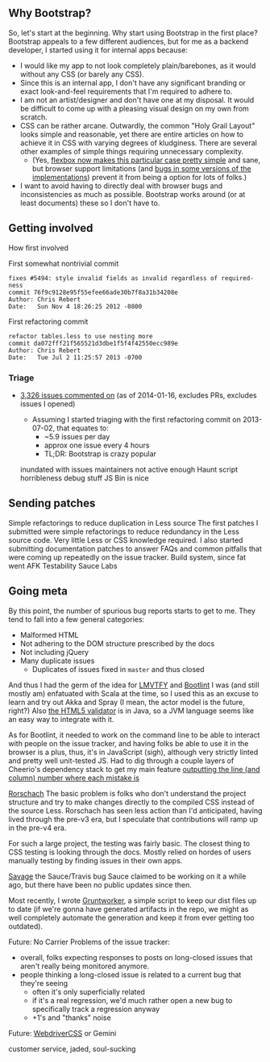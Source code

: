## Why Bootstrap?
So, let's start at the beginning. Why start using Bootstrap in the first place? Bootstrap appeals to a few different audiences, but for me as a backend developer, I started using it for internal apps because:
* I would like my app to not look completely plain/barebones, as it would without any CSS (or barely any CSS).
* Since this is an internal app, I don't have any significant branding or exact look-and-feel requirements that I'm required to adhere to.
* I am not an artist/designer and don't have one at my disposal. It would be difficult to come up with a pleasing visual design on my own from scratch.
* CSS can be rather arcane. Outwardly, the common "Holy Grail Layout" looks simple and reasonable, yet there are entire articles on how to achieve it in CSS with varying degrees of kludginess. There are several other examples of simple things requiring unnecessary complexity.
  * (Yes, [flexbox now makes this particular case pretty simple](http://philipwalton.github.io/solved-by-flexbox/demos/holy-grail/) and sane, but browser support limitations (and [bugs in some versions of the implementations](https://github.com/philipwalton/flexbugs)) prevent it from being a option for lots of folks.)
* I want to avoid having to directly deal with browser bugs and inconsistencies as much as possible. Bootstrap works around (or at least documents) these so I don't have to.

## Getting involved

How first involved

First somewhat nontrivial commit
```
fixes #5494: style invalid fields as invalid regardless of required-ness
commit 76f9c9128e95f55efee66ade30b7f8a31b34208e
Author: Chris Rebert
Date:   Sun Nov 4 18:26:25 2012 -0800
```
First refactoring commit
```
refactor tables.less to use nesting more
commit da072fff21f565521d3dbe1f5f4f42550ecc989e
Author: Chris Rebert
Date:   Tue Jul 2 11:25:57 2013 -0700
```

### Triage
* [3,326 issues commented on](https://github.com/twbs/bootstrap/issues?q=commenter%3Acvrebert+type%3Aissue+-author%3Acvrebert) (as of 2014-01-16, excludes PRs, excludes issues I opened)
  * Assuming I started triaging with the first refactoring commit on 2013-07-02, that equates to:
    * ~5.9 issues per day
    * approx one issue every 4 hours
    * TL;DR: Bootstrap is crazy popular

  inundated with issues
  maintainers not active enough
  Haunt script horribleness
  debug stuff
  JS Bin is nice

## Sending patches

Simple refactorings to reduce duplication in Less source
The first patches I submitted were simple refactorings to reduce redundancy in the Less source code. Very little Less or CSS knowledge required.
I also started submitting documentation patches to answer FAQs and common pitfalls that were coming up repeatedly on the issue tracker.
Build system, since fat went AFK
Testability
Sauce Labs

## Going meta

By this point, the number of spurious bug reports starts to get to me. They tend to fall into a few general categories:
* Malformed HTML
* Not adhering to the DOM structure prescribed by the docs
* Not including jQuery
* Many duplicate issues
  * Duplicates of issues fixed in `master` and thus closed

And thus I had the germ of the idea for [LMVTFY](https://github.com/cvrebert/lmvtfy) and [Bootlint](https://github.com/twbs/bootlint)
I was (and still mostly am) enfatuated with Scala at the time, so I used this as an excuse to learn and try out Akka and Spray (I mean, the actor model is the future, right?)
Also [the HTML5 validator](https://github.com/validator/validator) is in Java, so a JVM language seems like an easy way to integrate with it.

As for Bootlint, it needed to work on the command line to be able to interact with people on the issue tracker, and having folks be able to use it in the browser is a plus, thus, it's in JavaScript (sigh), although very strictly linted and pretty well unit-tested JS.
Had to dig through a couple layers of Cheerio's dependency stack to get my main feature [outputting the line (and column) number where each mistake is](https://github.com/twbs/bootlint/issues/29)

[Rorschach](https://github.com/twbs/rorschach)
The basic problem is folks who don't understand the project structure and try to make changes directly to the compiled CSS instead of the source Less. Rorschach has seen less action than I'd anticipated, having lived through the pre-v3 era, but I speculate that contributions will ramp up in the pre-v4 era.

For such a large project, the testing was fairly basic. The closest thing to CSS testing is looking through the docs. Mostly relied on hordes of users manually testing by finding issues in their own apps.

[Savage](https://github.com/twbs/savage)
  the Sauce/Travis bug
  Sauce claimed to be working on it a while ago, but there have been no public updates since then.

Most recently, I wrote [Gruntworker](https://github.com/twbs/gruntworker/), a simple script to keep our dist files up to date (if we're gonna have generated artifacts in the repo, we might as well completely automate the generation and keep it from ever getting too outdated).

Future: No Carrier
Problems of the issue tracker:
* overall, folks expecting responses to posts on long-closed issues that aren't really being monitored anymore. 
* people thinking a long-closed issue is related to a current bug that they're seeing
  * often it's only superficially related
  * if it's a real regression, we'd much rather open a new bug to specifically track a regression anyway
  * +1's and "thanks" noise

Future: [WebdriverCSS](https://github.com/webdriverio/webdrivercss-adminpanel) or Gemini

customer service, jaded, soul-sucking
